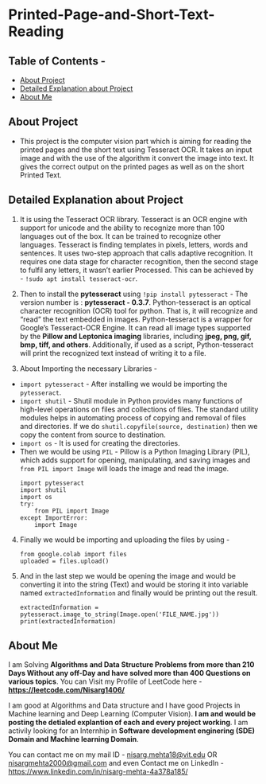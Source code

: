 # Printed-Page-and-Short-Text-Reading

## Table of Contents - 
* [About Project](#about-project)
* [Detailed Explanation about Project](#detailed-explanation-about-project)
* [About Me](#about-me)

## About Project
* This project is the computer vision part which is aiming for reading the printed pages and the short text using Tesseract OCR. It takes an input image and with the use of the algorithm it convert the image into text. It gives the correct output on the printed pages as well as on the short Printed Text.

## Detailed Explanation about Project
1. It is using the Tesseract OCR library. Tesseract is an OCR engine with support for unicode and the ability to recognize more than 100 languages out of the box. It can be trained to recognize other languages. Tesseract is finding templates in pixels, letters, words and sentences. It uses two-step approach that calls adaptive recognition. It requires one data stage for character recognition, then the second stage to fulfil any letters, it wasn’t earlier Processed. This can be achieved by - `!sudo apt install tesseract-ocr`. 

2. Then to install the **pytesseract** using `!pip install pytesseract` - The version number is : **pytesseract - 0.3.7**. Python-tesseract is an optical character recognition (OCR) tool for python. That is, it will recognize and “read” the text embedded in images. Python-tesseract is a wrapper for Google’s Tesseract-OCR Engine. It can read all image types supported by the **Pillow and Leptonica imaging** libraries, including **jpeg, png, gif, bmp, tiff, and others**. Additionally, if used as a script, Python-tesseract will print the recognized text instead of writing it to a file.

3. About Importing the necessary Libraries - 
  * `import pytesseract` - After installing we would be importing the `pytesseract`.
  * `import shutil` - Shutil module in Python provides many functions of high-level operations on files and collections of files. The standard utility modules helps in automating process of copying and removal of files and directories. If we do `shutil.copyfile(source, destination)` then we copy the content from source to destination.
  * `import os` - It is used for creating the directories.
  * Then we would be using `PIL` - Pillow is a Python Imaging Library (PIL), which adds support for opening, manipulating, and saving images and `from PIL import Image` will loads the image and read the image.
    ```
    import pytesseract
    import shutil
    import os
    try:
        from PIL import Image
    except ImportError:
        import Image
    ```
 
4. Finally we would be importing and uploading the files by using - 
    ```
    from google.colab import files
    uploaded = files.upload()
    ```
 
5. And in the last step we would be opening the image and would be converting it into the string (Text) and would be storing it into variable named `extractedInformation` and finally would be printing out the result. 
    ```
    extractedInformation = pytesseract.image_to_string(Image.open('FILE_NAME.jpg'))
    print(extractedInformation)
    ```
    
## About Me
I am Solving **Algorithms and Data Structure Problems from more than 210 Days Without any off-Day and have solved more than 400 Questions on various topics**.
You can Visit my Profile of LeetCode here - **https://leetcode.com/Nisarg1406/**

I am good at Algorithms and Data structure and I have good Projects in Machine learning and Deep Learning (Computer Vision). **I am and would be posting the detialed explantion of each and every project working**. I am activily looking for an Internhip in **Software development enginering (SDE) Domain and Machine learning Domain**.

You can contact me on my mail ID - nisarg.mehta18@vit.edu OR nisargmehta2000@gmail.com and even Contact me on LinkedIn - https://www.linkedin.com/in/nisarg-mehta-4a378a185/
